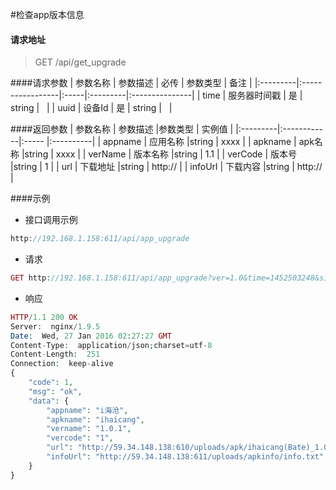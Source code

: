 #检查app版本信息
#### 请求地址

>	GET /api/get_upgrade

####请求参数
| 参数名称 | 参数描述         | 必传 | 参数类型 | 备注           |
|:---------|:-----------------|:-----|:---------|:---------------|
| time     | 服务器时间戳     | 是   | string   | &nbsp;      |
| uuid     | 设备Id           | 是   | string   | &nbsp;      |

####返回参数
| 参数名称 | 参数描述    |参数类型 | 实例值    |
|:---------|:------------|:-----   |:----------|
| appname  | 应用名称    |string   |  xxxx     |
| apkname  | apk名称     |string   |  xxxx     |
| verName  | 版本名称    |string   |  1.1      |
| verCode  | 版本号      |string   |  1   		|
| url      | 下载地址    |string   |  http://  |
| infoUrl  | 下载内容    |string   |  http://  |

####示例
* 接口调用示例
```PHP
http://192.168.1.158:611/api/app_upgrade
```
* 请求
```php
GET http://192.168.1.158:611/api/app_upgrade?ver=1.0&time=1452503248&sign=1C3FA0A77C8330E4F778C449E642CE733F4BC40B4D540746A71DA9C21F50DFA6&uuid=d1cc033c9b36effc&d=android
```
* 响应
```php
HTTP/1.1 200 OK
Server:  nginx/1.9.5
Date:  Wed, 27 Jan 2016 02:27:27 GMT
Content-Type:  application/json;charset=utf-8
Content-Length:  251
Connection:  keep-alive
{
    "code": 1,
    "msg": "ok",
    "data": {
        "appname": "i海沧",
        "apkname": "ihaicang",
        "vername": "1.0.1",
        "vercode": "1",
        "url": "http://59.34.148.138:610/uploads/apk/ihaicang(Bate)_1.0_1.apk",
        "infoUrl": "http://59.34.148.138:611/uploads/apkinfo/info.txt"
    }
}
````
